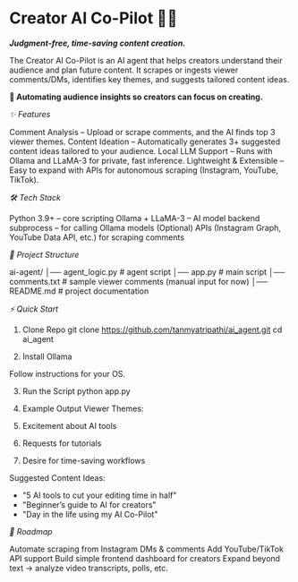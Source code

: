 # Creator AI Co-Pilot 🎥🤖

***Judgment-free, time-saving content creation.***

The Creator AI Co-Pilot is an AI agent that helps creators understand their audience and plan future content. It scrapes or ingests viewer comments/DMs, identifies key themes, and suggests tailored content ideas.

**🚀 Automating audience insights so creators can focus on creating.**

*✨ Features*

Comment Analysis – Upload or scrape comments, and the AI finds top 3 viewer themes.
Content Ideation – Automatically generates 3+ suggested content ideas tailored to your audience.
Local LLM Support – Runs with Ollama and LLaMA-3 for private, fast inference.
Lightweight & Extensible – Easy to expand with APIs for autonomous scraping (Instagram, YouTube, TikTok).

*🛠️ Tech Stack*

Python 3.9+ – core scripting
Ollama + LLaMA-3 – AI model backend
subprocess – for calling Ollama models
(Optional) APIs (Instagram Graph, YouTube Data API, etc.) for scraping comments

*📂 Project Structure*

ai-agent/
│── agent_logic.py      # agent script
│── app.py              # main script
│── comments.txt        # sample viewer comments (manual input for now)
│── README.md           # project documentation

*⚡ Quick Start*

1. Clone Repo
git clone https://github.com/tanmyatripathi/ai_agent.git
cd ai_agent

2. Install Ollama

Follow instructions for your OS.

3. Run the Script
python app.py

4. Example Output
Viewer Themes:
1. Excitement about AI tools
2. Requests for tutorials
3. Desire for time-saving workflows

Suggested Content Ideas:
- "5 AI tools to cut your editing time in half"
- "Beginner’s guide to AI for creators"
- "Day in the life using my AI Co-Pilot"

*🚧 Roadmap*

Automate scraping from Instagram DMs & comments
Add YouTube/TikTok API support
Build simple frontend dashboard for creators
Expand beyond text → analyze video transcripts, polls, etc.

